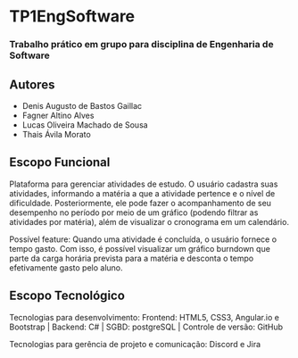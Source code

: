 # TP1EngSoftware
### Trabalho prático em grupo para disciplina de Engenharia de Software

## Autores
- Denis Augusto de Bastos Gaillac
- Fagner Altino Alves
- Lucas Oliveira Machado de Sousa
- Thais Ávila Morato

## Escopo Funcional

Plataforma para gerenciar atividades de estudo. O usuário cadastra suas atividades, informando a matéria a que a atividade pertence e o nível de dificuldade. Posteriormente, ele pode fazer o acompanhamento de seu desempenho no período por meio de um gráfico (podendo filtrar as atividades por matéria), além de visualizar o cronograma em um calendário.

Possível feature: Quando uma atividade é concluída, o usuário fornece o tempo gasto. Com isso, é possível visualizar um gráfico burndown que parte da carga horária prevista para a matéria e desconta o tempo efetivamente gasto pelo aluno.

## Escopo Tecnológico
Tecnologias para desenvolvimento:
Frontend: HTML5, CSS3, Angular.io e Bootstrap | Backend: C# | SGBD: postgreSQL | Controle de versão: GitHub

Tecnologias para gerência de projeto e comunicação:
Discord e Jira